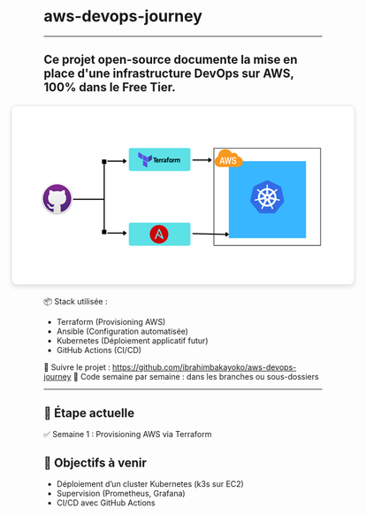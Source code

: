 # aws-devops-journey
---

Ce projet open-source documente la mise en place d'une infrastructure DevOps sur AWS, 100% dans le Free Tier.
---
<div style="display:flex; justify-content:center; margin:20px 0;">
  <div style="background-color:#ffffff; border:1px solid #ddd; border-radius:10px; padding:10px; box-shadow: 0 4px 8px rgba(0,0,0,0.1);">
    <img src="./docs/devopsjourney.png" alt="AWS DevOps Journey Architecture" style="max-width:800px; height:auto; border-radius:8px;"/>
  </div>
</div>

📦 Stack utilisée :
- Terraform (Provisioning AWS)
- Ansible (Configuration automatisée)
- Kubernetes (Déploiement applicatif futur)
- GitHub Actions (CI/CD)

🔗 Suivre le projet : https://github.com/ibrahimbakayoko/aws-devops-journey 
📁 Code semaine par semaine : dans les branches ou sous-dossiers

---

## 📍 Étape actuelle
✅ Semaine 1 : Provisioning AWS via Terraform

## 📌 Objectifs à venir
- Déploiement d’un cluster Kubernetes (k3s sur EC2)
- Supervision (Prometheus, Grafana)
- CI/CD avec GitHub Actions
